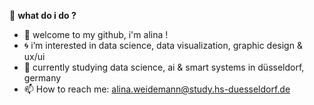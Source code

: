 
🫧 **what do i do ?**

- 🦕 welcome to my github, i'm alina !
- 🌀 i’m interested in data science, data visualization, graphic design & ux/ui
- 🌱 currently studying data science, ai & smart systems in düsseldorf, germany
- 📫 How to reach me: alina.weidemann@study.hs-duesseldorf.de

<!---
heyitsalina/heyitsalina is a ✨ special ✨ repository because its `README.md` (this file) appears on your GitHub profile.
You can click the Preview link to take a look at your changes.
--->
